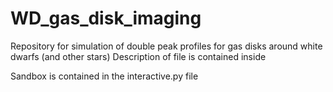 # WD_gas_disk_imaging
Repository for simulation of double peak profiles for gas disks around white dwarfs (and other stars)
Description of file is contained inside 

Sandbox is contained in the interactive.py file
